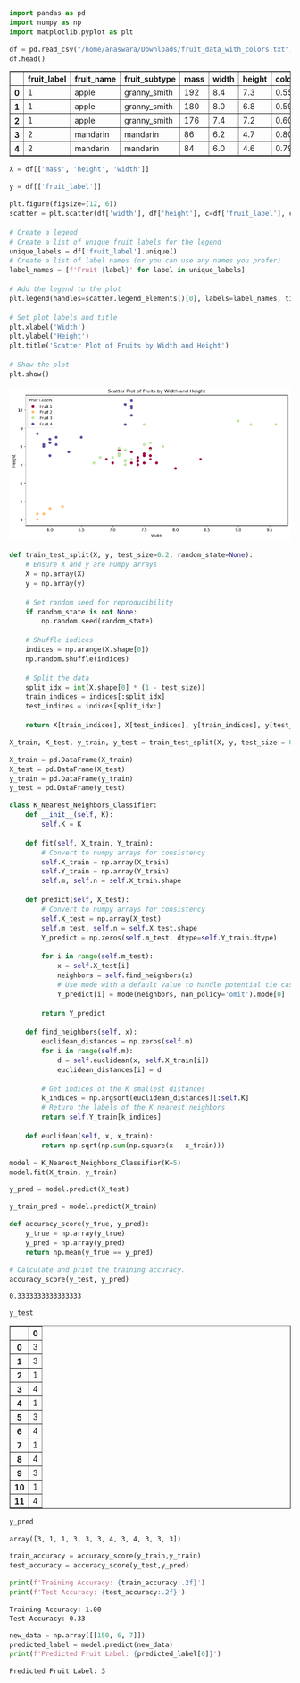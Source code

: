 ```python
import pandas as pd
import numpy as np
import matplotlib.pyplot as plt
```


```python
df = pd.read_csv("/home/anaswara/Downloads/fruit_data_with_colors.txt", delimiter= '\t') 
df.head()
```




<div>
<style scoped>
    .dataframe tbody tr th:only-of-type {
        vertical-align: middle;
    }

    .dataframe tbody tr th {
        vertical-align: top;
    }

    .dataframe thead th {
        text-align: right;
    }
</style>
<table border="1" class="dataframe">
  <thead>
    <tr style="text-align: right;">
      <th></th>
      <th>fruit_label</th>
      <th>fruit_name</th>
      <th>fruit_subtype</th>
      <th>mass</th>
      <th>width</th>
      <th>height</th>
      <th>color_score</th>
    </tr>
  </thead>
  <tbody>
    <tr>
      <th>0</th>
      <td>1</td>
      <td>apple</td>
      <td>granny_smith</td>
      <td>192</td>
      <td>8.4</td>
      <td>7.3</td>
      <td>0.55</td>
    </tr>
    <tr>
      <th>1</th>
      <td>1</td>
      <td>apple</td>
      <td>granny_smith</td>
      <td>180</td>
      <td>8.0</td>
      <td>6.8</td>
      <td>0.59</td>
    </tr>
    <tr>
      <th>2</th>
      <td>1</td>
      <td>apple</td>
      <td>granny_smith</td>
      <td>176</td>
      <td>7.4</td>
      <td>7.2</td>
      <td>0.60</td>
    </tr>
    <tr>
      <th>3</th>
      <td>2</td>
      <td>mandarin</td>
      <td>mandarin</td>
      <td>86</td>
      <td>6.2</td>
      <td>4.7</td>
      <td>0.80</td>
    </tr>
    <tr>
      <th>4</th>
      <td>2</td>
      <td>mandarin</td>
      <td>mandarin</td>
      <td>84</td>
      <td>6.0</td>
      <td>4.6</td>
      <td>0.79</td>
    </tr>
  </tbody>
</table>
</div>




```python
X = df[['mass', 'height', 'width']]
```


```python
y = df[['fruit_label']]
```


```python
plt.figure(figsize=(12, 6))
scatter = plt.scatter(df['width'], df['height'], c=df['fruit_label'], cmap="Spectral")

# Create a legend
# Create a list of unique fruit labels for the legend
unique_labels = df['fruit_label'].unique()
# Create a list of label names (or you can use any names you prefer)
label_names = [f'Fruit {label}' for label in unique_labels]

# Add the legend to the plot
plt.legend(handles=scatter.legend_elements()[0], labels=label_names, title="Fruit Labels")

# Set plot labels and title
plt.xlabel('Width')
plt.ylabel('Height')
plt.title('Scatter Plot of Fruits by Width and Height')

# Show the plot
plt.show()
```


    
![png](output_4_0.png)
    



```python
def train_test_split(X, y, test_size=0.2, random_state=None):
    # Ensure X and y are numpy arrays
    X = np.array(X)
    y = np.array(y)
    
    # Set random seed for reproducibility
    if random_state is not None:
        np.random.seed(random_state)
    
    # Shuffle indices
    indices = np.arange(X.shape[0])
    np.random.shuffle(indices)
    
    # Split the data
    split_idx = int(X.shape[0] * (1 - test_size))
    train_indices = indices[:split_idx]
    test_indices = indices[split_idx:]
    
    return X[train_indices], X[test_indices], y[train_indices], y[test_indices]

```


```python
X_train, X_test, y_train, y_test = train_test_split(X, y, test_size = 0.2, random_state=1234)
```


```python
X_train = pd.DataFrame(X_train)
X_test = pd.DataFrame(X_test)
y_train = pd.DataFrame(y_train)
y_test = pd.DataFrame(y_test)
```


```python
class K_Nearest_Neighbors_Classifier:
    def __init__(self, K):
        self.K = K

    def fit(self, X_train, Y_train):
        # Convert to numpy arrays for consistency
        self.X_train = np.array(X_train)
        self.Y_train = np.array(Y_train)
        self.m, self.n = self.X_train.shape

    def predict(self, X_test):
        # Convert to numpy arrays for consistency
        self.X_test = np.array(X_test)
        self.m_test, self.n = self.X_test.shape
        Y_predict = np.zeros(self.m_test, dtype=self.Y_train.dtype)

        for i in range(self.m_test):
            x = self.X_test[i]
            neighbors = self.find_neighbors(x)
            # Use mode with a default value to handle potential tie cases
            Y_predict[i] = mode(neighbors, nan_policy='omit').mode[0]
        
        return Y_predict

    def find_neighbors(self, x):
        euclidean_distances = np.zeros(self.m)
        for i in range(self.m):
            d = self.euclidean(x, self.X_train[i])
            euclidean_distances[i] = d
        
        # Get indices of the K smallest distances
        k_indices = np.argsort(euclidean_distances)[:self.K]
        # Return the labels of the K nearest neighbors
        return self.Y_train[k_indices]

    def euclidean(self, x, x_train):
        return np.sqrt(np.sum(np.square(x - x_train)))
```


```python
model = K_Nearest_Neighbors_Classifier(K=5)
model.fit(X_train, y_train)
```


```python
y_pred = model.predict(X_test)
```


```python
y_train_pred = model.predict(X_train)
```


```python
def accuracy_score(y_true, y_pred):
    y_true = np.array(y_true)
    y_pred = np.array(y_pred)
    return np.mean(y_true == y_pred)
```


```python
# Calculate and print the training accuracy.
accuracy_score(y_test, y_pred)
```




    0.3333333333333333




```python
y_test
```




<div>
<style scoped>
    .dataframe tbody tr th:only-of-type {
        vertical-align: middle;
    }

    .dataframe tbody tr th {
        vertical-align: top;
    }

    .dataframe thead th {
        text-align: right;
    }
</style>
<table border="1" class="dataframe">
  <thead>
    <tr style="text-align: right;">
      <th></th>
      <th>0</th>
    </tr>
  </thead>
  <tbody>
    <tr>
      <th>0</th>
      <td>3</td>
    </tr>
    <tr>
      <th>1</th>
      <td>3</td>
    </tr>
    <tr>
      <th>2</th>
      <td>1</td>
    </tr>
    <tr>
      <th>3</th>
      <td>4</td>
    </tr>
    <tr>
      <th>4</th>
      <td>1</td>
    </tr>
    <tr>
      <th>5</th>
      <td>3</td>
    </tr>
    <tr>
      <th>6</th>
      <td>4</td>
    </tr>
    <tr>
      <th>7</th>
      <td>1</td>
    </tr>
    <tr>
      <th>8</th>
      <td>4</td>
    </tr>
    <tr>
      <th>9</th>
      <td>3</td>
    </tr>
    <tr>
      <th>10</th>
      <td>1</td>
    </tr>
    <tr>
      <th>11</th>
      <td>4</td>
    </tr>
  </tbody>
</table>
</div>




```python
y_pred
```




    array([3, 1, 1, 3, 3, 3, 4, 3, 4, 3, 3, 3])




```python
train_accuracy = accuracy_score(y_train,y_train)
test_accuracy = accuracy_score(y_test,y_pred)

```


```python
print(f'Training Accuracy: {train_accuracy:.2f}')
print(f'Test Accuracy: {test_accuracy:.2f}')
```

    Training Accuracy: 1.00
    Test Accuracy: 0.33



```python
new_data = np.array([[150, 6, 7]])
predicted_label = model.predict(new_data)
print(f'Predicted Fruit Label: {predicted_label[0]}')
```

    Predicted Fruit Label: 3



```python

```
